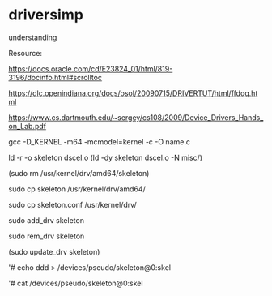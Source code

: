 # driversimp
understanding

Resource:

https://docs.oracle.com/cd/E23824_01/html/819-3196/docinfo.html#scrolltoc

https://dlc.openindiana.org/docs/osol/20090715/DRIVERTUT/html/ffdqq.html

https://www.cs.dartmouth.edu/~sergey/cs108/2009/Device_Drivers_Hands_on_Lab.pdf


gcc -D_KERNEL -m64 -mcmodel=kernel -c -O name.c

ld -r -o skeleton dscel.o (ld -dy skeleton dscel.o -N misc/<name>)


(sudo rm /usr/kernel/drv/amd64/skeleton)


sudo cp skeleton /usr/kernel/drv/amd64/

sudo cp skeleton.conf /usr/kernel/drv/


sudo add_drv skeleton

sudo rem_drv skeleton

(sudo update_drv skeleton)


'# echo ddd > /devices/pseudo/skeleton@0:skel

'# cat /devices/pseudo/skeleton@0:skel
